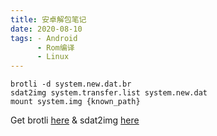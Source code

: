 ```yaml
---
title: 安卓解包笔记
date: 2020-08-10
tags: - Android
      - Rom编译
      - Linux
---
```


```
brotli -d system.new.dat.br
sdat2img system.transfer.list system.new.dat
mount system.img {known_path}
```

Get brotli [here](https://github.com/google/brotli) & sdat2img [here](https://github.com/xpirt/sdat2img)